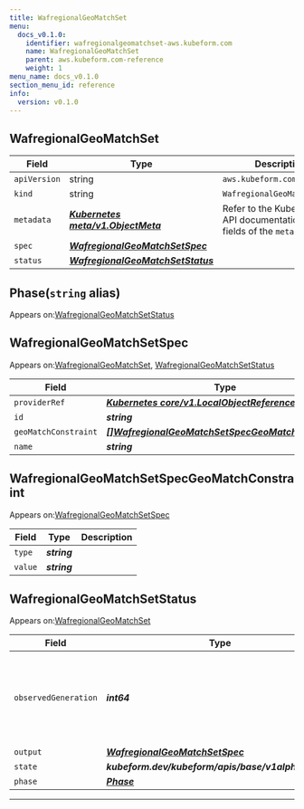 ```yaml
---
title: WafregionalGeoMatchSet
menu:
  docs_v0.1.0:
    identifier: wafregionalgeomatchset-aws.kubeform.com
    name: WafregionalGeoMatchSet
    parent: aws.kubeform.com-reference
    weight: 1
menu_name: docs_v0.1.0
section_menu_id: reference
info:
  version: v0.1.0
---
```


## WafregionalGeoMatchSet
| Field | Type | Description |
| ------ | ----- | ----------- |
| `apiVersion` | string | `aws.kubeform.com/v1alpha1` |
|    `kind` | string | `WafregionalGeoMatchSet` |
| `metadata` | ***[Kubernetes meta/v1.ObjectMeta](https://kubernetes.io/docs/reference/generated/kubernetes-api/v1.13/#objectmeta-v1-meta)***|Refer to the Kubernetes API documentation for the fields of the `metadata` field.|
| `spec` | ***[WafregionalGeoMatchSetSpec](#wafregionalgeomatchsetspec)***||
| `status` | ***[WafregionalGeoMatchSetStatus](#wafregionalgeomatchsetstatus)***||
## Phase(`string` alias)

Appears on:[WafregionalGeoMatchSetStatus](#wafregionalgeomatchsetstatus)

## WafregionalGeoMatchSetSpec

Appears on:[WafregionalGeoMatchSet](#wafregionalgeomatchset), [WafregionalGeoMatchSetStatus](#wafregionalgeomatchsetstatus)

| Field | Type | Description |
| ------ | ----- | ----------- |
| `providerRef` | ***[Kubernetes core/v1.LocalObjectReference](https://kubernetes.io/docs/reference/generated/kubernetes-api/v1.13/#localobjectreference-v1-core)***||
| `id` | ***string***||
| `geoMatchConstraint` | ***[[]WafregionalGeoMatchSetSpecGeoMatchConstraint](#wafregionalgeomatchsetspecgeomatchconstraint)***| ***(Optional)*** |
| `name` | ***string***||
## WafregionalGeoMatchSetSpecGeoMatchConstraint

Appears on:[WafregionalGeoMatchSetSpec](#wafregionalgeomatchsetspec)

| Field | Type | Description |
| ------ | ----- | ----------- |
| `type` | ***string***||
| `value` | ***string***||
## WafregionalGeoMatchSetStatus

Appears on:[WafregionalGeoMatchSet](#wafregionalgeomatchset)

| Field | Type | Description |
| ------ | ----- | ----------- |
| `observedGeneration` | ***int64***| ***(Optional)*** Resource generation, which is updated on mutation by the API Server.|
| `output` | ***[WafregionalGeoMatchSetSpec](#wafregionalgeomatchsetspec)***| ***(Optional)*** |
| `state` | ***kubeform.dev/kubeform/apis/base/v1alpha1.State***| ***(Optional)*** |
| `phase` | ***[Phase](#phase)***| ***(Optional)*** |
---
